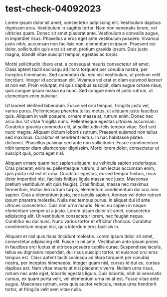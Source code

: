 # test-check-04092023


Lorem ipsum dolor sit amet, consectetur adipiscing elit. Vestibulum dapibus dignissim eros. Vestibulum in sagittis tortor. Nam non venenatis lorem, vel ultricies quam. Donec sit amet placerat ante. Vestibulum a convallis augue, in imperdiet risus. Phasellus a eros eget ante vestibulum posuere. Vivamus justo nibh, accumsan non facilisis non, elementum in ipsum. Praesent est dolor, sollicitudin quis erat sit amet, pretium gravida ipsum. Duis justo magna, blandit vitae suscipit tempor, egestas ac turpis.

Morbi sollicitudin libero erat, a consequat mauris consectetur sit amet. Class aptent taciti sociosqu ad litora torquent per conubia nostra, per inceptos himenaeos. Sed commodo dui nec nisl vestibulum, ut pretium velit tincidunt. Integer id accumsan elit. Vivamus vel erat et diam euismod laoreet at non est. Proin volutpat, mi quis dapibus suscipit, diam augue ornare risus, quis congue ipsum massa eu nunc. Sed congue enim et justo rutrum, ut elementum enim pulvinar.

Ut laoreet eleifend bibendum. Fusce vel orci tempus, fringilla justo vel, varius purus. Pellentesque pharetra tellus metus, ut aliquam justo faucibus quis. Aliquam in velit posuere, ornare massa at, rutrum enim. Donec nec arcu dui. Ut vitae fringilla nunc. Pellentesque egestas ultricies accumsan. Curabitur gravida commodo elit, at sollicitudin felis tempor vitae. Sed sed nunc magna. Aliquam dictum lobortis rutrum. Praesent euismod non tellus sed maximus. Curabitur et hendrerit lectus. In hac habitasse platea dictumst. Phasellus pulvinar sed ante non sollicitudin. Fusce condimentum nibh tempor diam ullamcorper dignissim. Morbi lorem dolor, consectetur ut suscipit quis, porta eget nisl.

Aliquam ornare quam nec sapien aliquam, eu vehicula sapien scelerisque. Cras placerat, enim eu pellentesque rutrum, diam lectus accumsan enim, quis porta nisl est et urna. Curabitur egestas, ex sed tempor finibus, risus dolor imperdiet nisl, facilisis finibus ligula massa nec justo. Maecenas pretium vestibulum elit quis feugiat. Cras finibus, massa nec maximus fermentum, lectus leo rutrum turpis, elementum condimentum dui orci non sapien. Cras a elementum justo, nec iaculis sapien. Aenean vel dolor rutrum ipsum pharetra molestie. Nulla nec tempus purus. In aliquet dui id ante ultrices consectetur. Duis non urna mauris. Nunc eu sapien in neque elementum semper at a justo. Lorem ipsum dolor sit amet, consectetur adipiscing elit. Ut vestibulum consectetur lorem, nec feugiat neque. Curabitur eu dui nunc. Nunc varius tortor et efficitur rhoncus. Curabitur condimentum neque nisi, quis interdum eros facilisis in.

Aliquam et nisl quis risus tincidunt molestie. Lorem ipsum dolor sit amet, consectetur adipiscing elit. Fusce in mi ante. Vestibulum ante ipsum primis in faucibus orci luctus et ultrices posuere cubilia curae; Suspendisse iaculis, tellus eu dignissim imperdiet, dui risus suscipit tortor, et euismod orci eros tempus est. Class aptent taciti sociosqu ad litora torquent per conubia nostra, per inceptos himenaeos. Integer quam nisl, cursus id dui eu, cursus dapibus est. Nam vitae mauris at nisi placerat viverra. Nullam urna risus, rutrum nec ante eget, lobortis egestas ligula. Duis lobortis, nibh id venenatis cursus, ex quam porta velit, vel elementum urna mi at est. Fusce vitae ante augue. Maecenas rutrum, eros quis auctor vehicula, metus urna hendrerit tortor, at fringilla velit sem vitae nulla.
